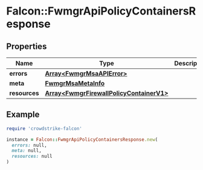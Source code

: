 # Falcon::FwmgrApiPolicyContainersResponse

## Properties

| Name | Type | Description | Notes |
| ---- | ---- | ----------- | ----- |
| **errors** | [**Array&lt;FwmgrMsaAPIError&gt;**](FwmgrMsaAPIError.md) |  | [optional] |
| **meta** | [**FwmgrMsaMetaInfo**](FwmgrMsaMetaInfo.md) |  |  |
| **resources** | [**Array&lt;FwmgrFirewallPolicyContainerV1&gt;**](FwmgrFirewallPolicyContainerV1.md) |  |  |

## Example

```ruby
require 'crowdstrike-falcon'

instance = Falcon::FwmgrApiPolicyContainersResponse.new(
  errors: null,
  meta: null,
  resources: null
)
```

